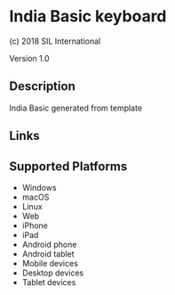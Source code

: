 India Basic keyboard
==============

(c) 2018 SIL International

Version 1.0

Description
-----------

India Basic generated from template

Links
-----

Supported Platforms
-------------------
 * Windows
 * macOS
 * Linux
 * Web
 * iPhone
 * iPad
 * Android phone
 * Android tablet
 * Mobile devices
 * Desktop devices
 * Tablet devices

